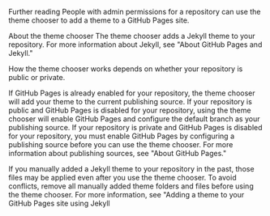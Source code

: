 Further reading
People with admin permissions for a repository can use the theme chooser to add a theme to a GitHub Pages site.

About the theme chooser
The theme chooser adds a Jekyll theme to your repository. For more information about Jekyll, see "About GitHub Pages and Jekyll."

How the theme chooser works depends on whether your repository is public or private.

If GitHub Pages is already enabled for your repository, the theme chooser will add your theme to the current publishing source.
If your repository is public and GitHub Pages is disabled for your repository, using the theme chooser will enable GitHub Pages and configure the default branch as your publishing source.
If your repository is private and GitHub Pages is disabled for your repository, you must enable GitHub Pages by configuring a publishing source before you can use the theme chooser.
For more information about publishing sources, see "About GitHub Pages."

If you manually added a Jekyll theme to your repository in the past, those files may be applied even after you use the theme chooser. To avoid conflicts, remove all manually added theme folders and files before using the theme chooser. For more information, see "Adding a theme to your GitHub Pages site using Jekyll
